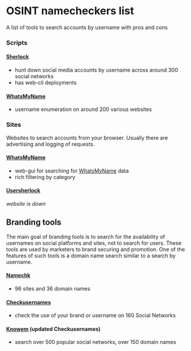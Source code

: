 # OSINT namecheckers list

A list of tools to search accounts by username with pros and cons

### Scripts

#### [Sherlock](https://github.com/sherlock-project/sherlock)
* hunt down social media accounts by username across around 300 social networks
* has web-cli deployments

#### [WhatsMyName](https://github.com/webbreacher/whatsmyname)
* username enumeration on around 200 various websites

### Sites

Websites to search accounts from your browser. Usually there are advertising and logging of requests.

#### [WhatsMyName](https://whatsmyname.app/)
* web-gui for searching for [WhatsMyName](https://github.com/webbreacher/whatsmyname) data
* rich filtering by category

#### [Usersherlock](http://usersherlock.com/)
*website is down*

## Branding tools

The main goal of branding tools is to search for the availability of usernames on social platforms and sites, not to search for users.
These tools are used by marketers to brand securing and promotion.
One of the features of such tools is a domain name search similar to a search by username.

#### [Namechk](https://namechk.com/)
* 96 sites and 36 domain names

#### [Checkusernames](https://checkusernames.com/)
* check the use of your brand or username on 160 Social Networks

#### [Knowem](https://knowem.com/) (updated Checkusernames)
* search over 500 popular social networks, over 150 domain names

